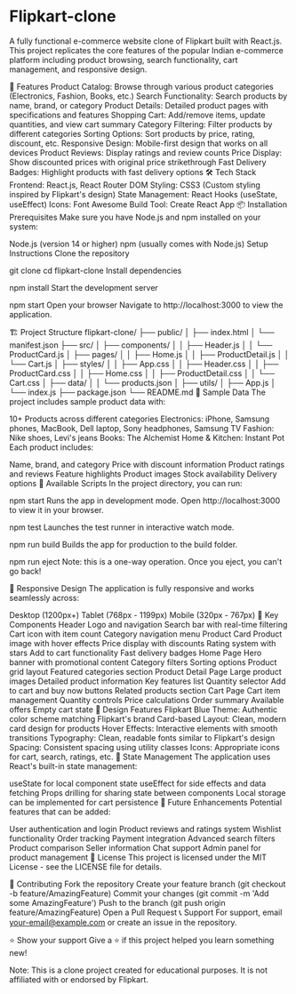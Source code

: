 # Flipkart-clone
A fully functional e-commerce website clone of Flipkart built with React.js. This project replicates the core features of the popular Indian e-commerce platform including product browsing, search functionality, cart management, and responsive design.

🚀 Features
Product Catalog: Browse through various product categories (Electronics, Fashion, Books, etc.)
Search Functionality: Search products by name, brand, or category
Product Details: Detailed product pages with specifications and features
Shopping Cart: Add/remove items, update quantities, and view cart summary
Category Filtering: Filter products by different categories
Sorting Options: Sort products by price, rating, discount, etc.
Responsive Design: Mobile-first design that works on all devices
Product Reviews: Display ratings and review counts
Price Display: Show discounted prices with original price strikethrough
Fast Delivery Badges: Highlight products with fast delivery options
🛠️ Tech Stack
Frontend: React.js, React Router DOM
Styling: CSS3 (Custom styling inspired by Flipkart's design)
State Management: React Hooks (useState, useEffect)
Icons: Font Awesome
Build Tool: Create React App
📦 Installation
Prerequisites
Make sure you have Node.js and npm installed on your system:

Node.js (version 14 or higher)
npm (usually comes with Node.js)
Setup Instructions
Clone the repository

git clone <repository-url>
cd flipkart-clone
Install dependencies

npm install
Start the development server

npm start
Open your browser Navigate to http://localhost:3000 to view the application.

🏗️ Project Structure
flipkart-clone/
├── public/
│   ├── index.html
│   └── manifest.json
├── src/
│   ├── components/
│   │   ├── Header.js
│   │   └── ProductCard.js
│   ├── pages/
│   │   ├── Home.js
│   │   ├── ProductDetail.js
│   │   └── Cart.js
│   ├── styles/
│   │   ├── App.css
│   │   ├── Header.css
│   │   ├── ProductCard.css
│   │   ├── Home.css
│   │   ├── ProductDetail.css
│   │   └── Cart.css
│   ├── data/
│   │   └── products.json
│   ├── utils/
│   ├── App.js
│   └── index.js
├── package.json
└── README.md
🎨 Sample Data
The project includes sample product data with:

10+ Products across different categories
Electronics: iPhone, Samsung phones, MacBook, Dell laptop, Sony headphones, Samsung TV
Fashion: Nike shoes, Levi's jeans
Books: The Alchemist
Home & Kitchen: Instant Pot
Each product includes:

Name, brand, and category
Price with discount information
Product ratings and reviews
Feature highlights
Product images
Stock availability
Delivery options
🚀 Available Scripts
In the project directory, you can run:

npm start
Runs the app in development mode. Open http://localhost:3000 to view it in your browser.

npm test
Launches the test runner in interactive watch mode.

npm run build
Builds the app for production to the build folder.

npm run eject
Note: this is a one-way operation. Once you eject, you can't go back!

📱 Responsive Design
The application is fully responsive and works seamlessly across:

Desktop (1200px+)
Tablet (768px - 1199px)
Mobile (320px - 767px)
🎯 Key Components
Header
Logo and navigation
Search bar with real-time filtering
Cart icon with item count
Category navigation menu
Product Card
Product image with hover effects
Price display with discounts
Rating system with stars
Add to cart functionality
Fast delivery badges
Home Page
Hero banner with promotional content
Category filters
Sorting options
Product grid layout
Featured categories section
Product Detail Page
Large product images
Detailed product information
Key features list
Quantity selector
Add to cart and buy now buttons
Related products section
Cart Page
Cart item management
Quantity controls
Price calculations
Order summary
Available offers
Empty cart state
🎨 Design Features
Flipkart Blue Theme: Authentic color scheme matching Flipkart's brand
Card-based Layout: Clean, modern card design for products
Hover Effects: Interactive elements with smooth transitions
Typography: Clean, readable fonts similar to Flipkart's design
Spacing: Consistent spacing using utility classes
Icons: Appropriate icons for cart, search, ratings, etc.
🔄 State Management
The application uses React's built-in state management:

useState for local component state
useEffect for side effects and data fetching
Props drilling for sharing state between components
Local storage can be implemented for cart persistence
🚀 Future Enhancements
Potential features that can be added:

User authentication and login
Product reviews and ratings system
Wishlist functionality
Order tracking
Payment integration
Advanced search filters
Product comparison
Seller information
Chat support
Admin panel for product management
📄 License
This project is licensed under the MIT License - see the LICENSE file for details.

🤝 Contributing
Fork the repository
Create your feature branch (git checkout -b feature/AmazingFeature)
Commit your changes (git commit -m 'Add some AmazingFeature')
Push to the branch (git push origin feature/AmazingFeature)
Open a Pull Request
📞 Support
For support, email your-email@example.com or create an issue in the repository.

⭐ Show your support
Give a ⭐️ if this project helped you learn something new!

Note: This is a clone project created for educational purposes. It is not affiliated with or endorsed by Flipkart.

